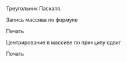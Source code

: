 Треугольник Паскаля.

Запись массива по формуле

Печать

Центрирование в массиве по принципу сдвиг

Печать